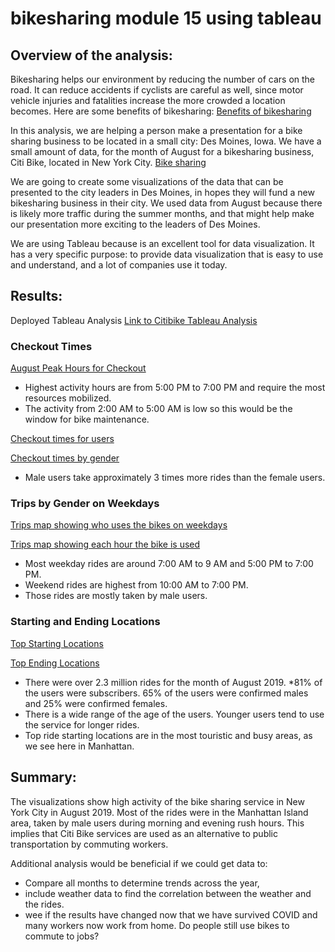 # bikesharing  module 15 using tableau

## Overview of the analysis: 
Bikesharing helps our environment by reducing the number of cars on the road. It can reduce accidents if cyclists are careful as well, since motor vehicle injuries and fatalities increase the more crowded a location becomes. Here are some benefits of bikesharing: 
[Benefits of bikesharing](https://www.frontiersin.org/articles/10.3389/fpubh.2022.848169/full)

In this analysis, we are helping a person make a presentation for a bike sharing business to be located in a small city: Des Moines, Iowa. We have a small amount of data, for the month of August for a bikesharing business, Citi Bike, located in New York City. 
[Bike sharing](BikeShareNYC.PNG)

We are going to create some visualizations of the data that can be presented to the city leaders in Des Moines, in hopes they will fund a new bikesharing business in their city. We used data from August because there is likely more traffic during the summer months, and that might help make our presentation more exciting to the leaders of Des Moines.

We are using Tableau because is an excellent tool for data visualization. It has a very specific purpose: to provide data visualization that is easy to use and understand, and a lot of companies use it today.

## Results: 

Deployed Tableau Analysis
[Link to Citibike Tableau Analysis](https://public.tableau.com/app/profile/valerie.chau/viz/CitiBikeSharingAnalysis_16779561209320/Citibikeriders) 


### Checkout Times 

[August Peak Hours for Checkout](HoursCheckedOut.PNG)

* Highest activity hours are from 5:00 PM to 7:00 PM and require the most resources mobilized.
* The activity from 2:00 AM to 5:00 AM is low so this would be the window for bike maintenance.

[Checkout times for users](CheckoutTimeForUsers.PNG) 

[Checkout times by gender](CheckoutTimeByGender.PNG)

* Male users take approximately 3 times more rides than the female users.
 

### Trips by Gender on Weekdays

[Trips map showing who uses the bikes on weekdays](TripsByGenderWeekdayPerHour.PNG)

[Trips map showing each hour the bike is used](TripsByWeekdayForEachHour.PNG)

* Most weekday rides are around 7:00 AM to 9 AM and 5:00 PM to 7:00 PM.
* Weekend rides are highest from 10:00 AM to 7:00 PM.
* Those rides are mostly taken by male users.

### Starting and Ending Locations 

[Top Starting Locations](TopStartingLocations.PNG)

[Top Ending Locations](TopEndingLocations.PNG)

* There were over 2.3 million rides for the month of August 2019.
*81% of the users were subscribers. 65% of the users were confirmed males and 25% were confirmed females.
* There is a wide range of the age of the users. Younger users tend to use the service for longer rides.
* Top ride starting locations are in the most touristic and busy areas, as we see here in Manhattan.


## Summary: 
The visualizations show high activity of the bike sharing service in New York City in August 2019.
Most of the rides were in the Manhattan Island area, taken by male users during morning and evening rush hours. This implies that Citi Bike services are used as an alternative to public transportation by commuting workers.

Additional analysis would be beneficial if we could get data to:
* Compare all months to determine trends across the year,
* include weather data to find the correlation between the weather and the rides.
* wee if the results have changed now that we have survived COVID and many workers now work from home. Do people still use bikes to commute to jobs?
